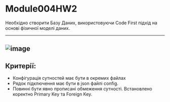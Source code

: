 # Module004HW2
Необхідно створити Базу Даних, використовуючи Code First підхід на основі фізичної моделі даних. 

---
![image](https://user-images.githubusercontent.com/69770483/211188701-033e4192-bd6b-48fb-b647-e49e7085d898.png)
---

## Критерії:
- Конфігурація сутностей має бути в окремих файлах
- Рядок підключення має бути в json файлі config.
- Повинні бути явно прописані обмеження сутності. Встановлено коректно Primary Key та Foreign Key.
